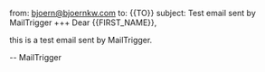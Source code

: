 from: bjoern@bjoernkw.com
to: {{TO}}
subject: Test email sent by MailTrigger
+++
Dear {{FIRST_NAME}},

this is a test email sent by MailTrigger.

--
MailTrigger
